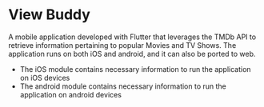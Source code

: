 # View Buddy

A mobile application developed with Flutter that leverages the TMDb API to retrieve information pertaining to popular Movies and TV Shows.
The application runs on both iOS and android, and it can also be ported to web.

* The iOS module contains necessary information to run the application on iOS devices
* The android module contains necessary information to run the application on android devices

